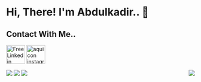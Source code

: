 # Hi, There! I'm Abdulkadir.. :balloon:

## Contact With Me..
<a href="https://www.linkedin.com/in/abdulkadir-soysal-963580147/" title="Image from freeiconspng.com"><img src="https://www.freeiconspng.com/uploads/linkedin-logo-8.png" width="50" alt="Free Linkedin Logo Png Download Images" /></a>
<a href="https://www.instagram.com/abdlkdrr/" title="Image from freeiconspng.com"><img src="https://www.freeiconspng.com/uploads/aquicon-instagram-icon-1.png" width="50" alt="aquicon instagram icon" /></a>


[![](https://img.shields.io/github/followers/abdlkdrS?style=social)](https://github.com/abdlkdrS?tab=followers)
![](https://img.shields.io/github/stars/abdlkdrS?style=social)
[![](https://visitor-badge.glitch.me/badge?page_id=abdlkdrS.visitor-badge)](https://GitHub.com/abdlkdrS/StrapDown.js/stargazers/)
<img align='right' src="https://github-readme-stats.vercel.app/api?username=abdlkdrS&show_icons=true">
